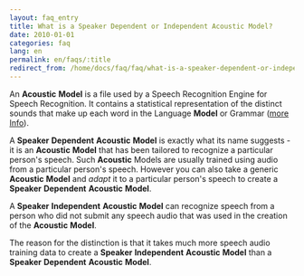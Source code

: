 ```yaml
---
layout: faq_entry
title: What is a Speaker Dependent or Independent Acoustic Model? 
date: 2010-01-01
categories: faq
lang: en
permalink: en/faqs/:title
redirect_from: /home/docs/faq/faq/what-is-a-speaker-dependent-or-independent-acoustic-model
---
```

An **Acoustic** **Model** is a file used by a Speech Recognition Engine for 
Speech Recognition.  It contains a statistical representation of the distinct 
sounds that make up each word in the Language **Model** or Grammar ([more Info]).

A **Speaker** **Dependent** **Acoustic** **Model** is exactly what its name 
suggests - it is an **Acoustic** **Model** that has been tailored to recognize 
a particular person's speech.  Such **Acoustic** Models are usually trained 
using audio from a particular person's speech.  However you can also take a 
generic **Acoustic** **Model** and _adapt_ it to a particular person's speech 
to create a **Speaker** **Dependent** **Acoustic** **Model**.

A **Speaker** **Independent** **Acoustic** **Model** can recognize speech from 
a person who did not submit any speech audio that was used in the creation of 
the **Acoustic** **Model**.

The reason for the distinction is that it takes much more speech audio training 
data to create a **Speaker** **Independent** **Acoustic** **Model** than 
a **Speaker** **Dependent** **Acoustic** **Model**.


[more Info]: /home/docs/acoustic-model-creation
